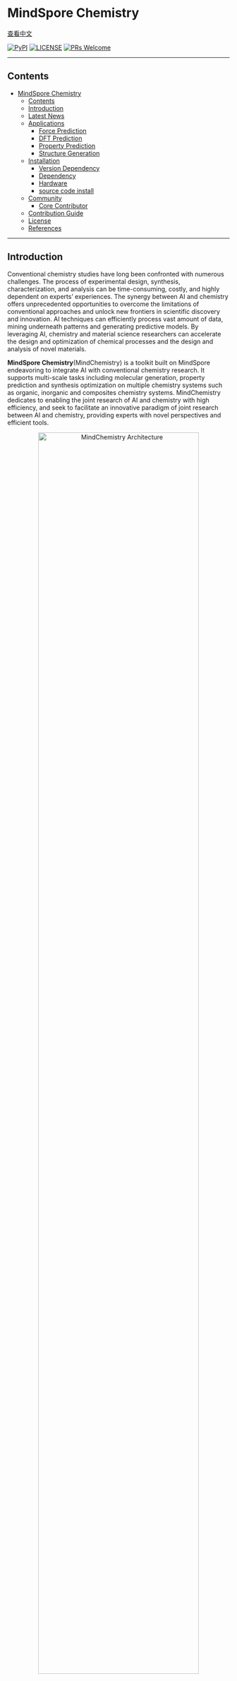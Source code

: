 # MindSpore Chemistry

[查看中文](README_CN.md)

[![PyPI](https://badge.fury.io/py/mindspore.svg)](https://badge.fury.io/py/mindspore)
[![LICENSE](https://img.shields.io/github/license/mindspore-ai/mindspore.svg?style=flat-square)](https://github.com/mindspore-ai/mindspore/blob/master/LICENSE)
[![PRs Welcome](https://img.shields.io/badge/PRs-welcome-brightgreen.svg?style=flat-square)](https://gitee.com/mindspore/mindscience/pulls)

---

## Contents

- [MindSpore Chemistry](#mindspore-chemistry)
    - [Contents](#contents)
    - [Introduction](#introduction)
    - [Latest News](#latest-news)
    - [Applications](#applications)
        - [Force Prediction](#force-prediction)
        - [DFT Prediction](#dft-prediction)
        - [Property Prediction](#property-prediction)
        - [Structure Generation](#structure-generation)
    - [Installation](#installation)
        - [Version Dependency](#version-dependency)
        - [Dependency](#dependency)
        - [Hardware](#hardware)
        - [source code install](#source-code-install)
    - [Community](#community)
        - [Core Contributor](#core-contributor)
    - [Contribution Guide](#contribution-guide)
    - [License](#license)
    - [References](#references)

---

## Introduction

Conventional chemistry studies have long been confronted with numerous challenges. The process of experimental design, synthesis, characterization, and analysis can be time-consuming, costly, and highly dependent on experts’ experiences.
The synergy between AI and chemistry offers unprecedented opportunities to overcome the limitations of conventional approaches and unlock new frontiers in scientific discovery and innovation. AI techniques can efficiently process vast amount of data, mining underneath patterns and generating predictive models. By leveraging AI, chemistry and material science researchers can accelerate the design and optimization of chemical processes and the design and analysis of novel materials.

**MindSpore Chemistry**(MindChemistry) is a toolkit built on MindSpore endeavoring to integrate AI with conventional chemistry research. It supports multi-scale tasks including molecular generation, property prediction and synthesis optimization on multiple chemistry systems such as organic, inorganic and composites chemistry systems. MindChemistry dedicates to enabling the joint research of AI and chemistry with high efficiency, and seek to facilitate an innovative paradigm of joint research between AI and chemistry, providing experts with novel perspectives and efficient tools.

<div align=center><img src="./docs/mindchemistry_archi.png" alt="MindChemistry Architecture" width="85%"/></div>

## Latest News

- `2025.03.30` MindChemistry 0.2.0 has been released, featuring several powerful applications, including NequIP, Allegro, DeephE3nn, Matformer, and DiffCSP.
- `2024.07.30` MindChemistry 0.1.0 has been released.

## Applications

### Force Prediction

- **Scenario**：Organic chemistry
- **Dataset**: Revised Molecular Dynamics 17(rMD17). rMD17 dataset includes molecular dynamics simulations of multiple organic chemical moleculars. It provides chemical desciptive information such as the atomic numbers and positions as well as molecular property information such as energies and forces.
- **Task**：Molecular energy prediction. We integrate the NequIP model [1] and Allegro model [2], according to the position of each atom in the molecular system and structure description of the atomic number information construction diagram, and calculate the energy of the molecular system based on the equivariant calculation and graph neural network.

<div align=center><img src="./docs/nequip.png" alt="nequip" width="75%"/></div>

### DFT Prediction

- **Scenario**: Materials Chemistry
- **Dataset**: Bilayer graphene dataset. The dataset contains descriptive information such as atomic positions and atomic numbers, as well as property information such as Hamiltonian.
- **Task**: Density Functional Theory Hamiltonian Prediction. We integrate the DeephE3nn model [3], an equivariant neural network based on E3, to predict a Hamiltonian by using the structure of atoms.

### Property Prediction

- **Scenario**: Materials Chemistry
- **Dataset**: JARVIS-DFT 3D dataset. The dataset contains descriptive information such as atomic position and atomic number of crystal materials, as well as property information such as energy and force field.
- **Task**: Prediction of crystalline material properties. We integrate the Matformer model [4] based on graph neural networks and Transformer architectures, for predicting various properties of crystalline materials.

### Structure Generation

- **Scenario**: Materials Chemistry
- **Dataset**:
    - Perov-5: A perovskite dataset in which each unit cell contains five fixed atoms, and the structures are relatively similar.
    - Carbon-24: A carbon crystal dataset, where each crystal contains between 6 and 24 carbon atoms, with various different material structures.
    - MP-20: A dataset collected from the MP database, featuring experimental structures with up to 20 atoms per unit cell. The materials and structures are highly diverse.
    - MPTS-52: An advanced version of MP-20, expanding the number of atoms per unit cell to 52. The materials and structures are highly diverse.
- **Task**: Crystal material structure prediction. We integrated the DiffCSP model [5], which is based on a graph neural network and diffusion model architecture, to predict the crystal material structures given their composition.

## Installation

### Version Dependency

Because MindChemistry is dependent on MindSpore, please click [MindSpore Download Page](https://www.mindspore.cn/versions) according to the corresponding relationship indicated in the following table. Download and install the corresponding whl package.

| MindChemistry | Branch  |  MindSpore  | Python |
|:--------      | :------ | :--------   | :------|
| [master](https://gitee.com/mindspore/mindscience/tree/master/MindChemistry)            | master  | >=2.3         | >=3.8     |
| [0.2.0]()             | r0.7    | >=2.5.0      | >=3.11    |
| [0.1.0](https://gitee.com/mindspore/mindscience/tree/r0.6/MindChemistry)             | r0.6    | >=2.2.12      | >=3.8     |

### Dependency

```bash
pip install -r requirements.txt
```

### Hardware

| Hardware                | OS              | Status      |
|:------------------------| :-------------- |:------------|
| AtlasA2 training series | Ubuntu-x86      | ✔️          |
|                         | Ubuntu-aarch64  | ✔️          |
|                         | EulerOS-aarch64 | ✔️          |
|                         | CentOS-x86      | ✔️          |
|                         | CentOS-aarch64  | ✔️          |

### source code install

- **Download source code from Gitee**

  ```bash
  git clone https://gitee.com/mindspore/mindscience.git
  cd {PATH}/mindscience/MindChemistry
  ```

- **Compile in Ascend backend**

  ```bash
  bash build.sh -e ascend -j8
  ```

- **Install whl package**

  ```bash
  cd {PATH}/mindscience/MindChemistry/output
  pip install mindchemistry_*.whl
  ```

## Community

### Core Contributor

Thanks goes to these wonderful people:

wujian, wangyuheng, Lin Peijia, gengchenhua, caowenbin，Siyu Yang

## Contribution Guide

- Please click here to see how to contribute your code:[Contribution Guide](https://gitee.com/mindspore/mindscience/blob/master/CONTRIBUTION.md)

## License

[Apache License 2.0](http://www.apache.org/licenses/LICENSE-2.0)

## References

[1] Batzner S, Musaelian A, Sun L, et al. E(3)-equivariant graph neural networks for data-efficient and accurate interatomic potentials[J]. Nature communications, 2022, 13(1): 2453.

[2] Musaelian A, Batzner S, Johansson A, et al. Learning local equivariant representations for large-scale atomistic dynamics[J]. Nature communications, 2023, 14(1): 579.

[3] Xiaoxun Gong, He Li, Nianlong Zou, et al. General framework for E(3)-equivariant neural network representation of density functional theory Hamiltonian[J]. Nature communications, 2023, 14: 2848.

[4] Keqiang Yan, Yi Liu, Yuchao Lin, Shuiwang ji, et al. Periodic Graph Transformers for Crystal Material Property Prediction[J]. arXiv:2209.11807v1 [cs.LG] 23 sep 2022.

[5] Jiao Rui and Huang Wenbing and Lin Peijia, et al. Crystal structure prediction by joint equivariant diffusion[J]. Advances in Neural Information Processing Systems, 2024, 36.